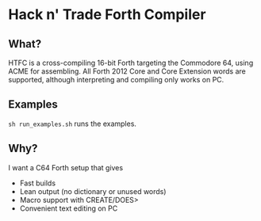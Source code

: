 # Hack n' Trade Forth Compiler

## What?

HTFC is a cross-compiling 16-bit Forth targeting the Commodore 64, using ACME for assembling.
All Forth 2012 Core and Core Extension words are supported, although interpreting and compiling only works on PC.

## Examples

`sh run_examples.sh` runs the examples.

## Why?

I want a C64 Forth setup that gives

 * Fast builds
 * Lean output (no dictionary or unused words)
 * Macro support with CREATE/DOES>
 * Convenient text editing on PC
